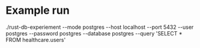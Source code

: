 # Example run
./rust-db-experiement --mode postgres --host localhost --port 5432 --user postgres --password postgres --database postgres --query 'SELECT * FROM healthcare.users'   